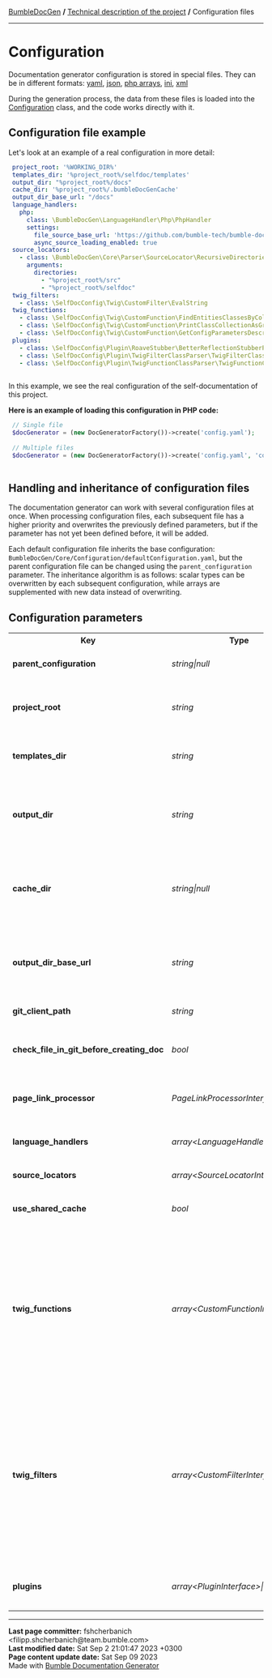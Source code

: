 <embed> <a href="/docs/readme.md">BumbleDocGen</a> <b>/</b> <a href="/docs/tech/readme.md">Technical description of the project</a> <b>/</b> Configuration files<hr> </embed>

<embed> <h1>Configuration</h1> </embed>

Documentation generator configuration is stored in special files.
They can be in different formats: <a href='https://yaml.org/'>yaml</a>, <a href='https://www.json.org/json-en.html'>json</a>, <a href='https://www.php.net/manual/en/language.types.array.php'>php arrays</a>, <a href='https://learn.microsoft.com/en-us/previous-versions/windows/desktop/ms717987(v=vs.85)'>ini</a>, <a href='https://www.w3.org/XML/'>xml</a>

During the generation process, the data from these files is loaded into the <a href="/docs/tech/1.configuration/classes/Configuration.md">Configuration</a> class, and the code works directly with it.

<embed> <h2>Configuration file example</h2> </embed>

Let's look at an example of a real configuration in more detail:

```yaml
 project_root: '%WORKING_DIR%'
 templates_dir: '%project_root%/selfdoc/templates'
 output_dir: "%project_root%/docs"
 cache_dir: '%project_root%/.bumbleDocGenCache'
 output_dir_base_url: "/docs"
 language_handlers:
   php:
     class: \BumbleDocGen\LanguageHandler\Php\PhpHandler
     settings:
       file_source_base_url: 'https://github.com/bumble-tech/bumble-doc-gen/blob/master'
       async_source_loading_enabled: true
 source_locators:
   - class: \BumbleDocGen\Core\Parser\SourceLocator\RecursiveDirectoriesSourceLocator
     arguments:
       directories:
         - "%project_root%/src"
         - "%project_root%/selfdoc"
 twig_filters:
   - class: \SelfDocConfig\Twig\CustomFilter\EvalString
 twig_functions:
   - class: \SelfDocConfig\Twig\CustomFunction\FindEntitiesClassesByCollectionClassName
   - class: \SelfDocConfig\Twig\CustomFunction\PrintClassCollectionAsGroupedTable
   - class: \SelfDocConfig\Twig\CustomFunction\GetConfigParametersDescription
 plugins:
   - class: \SelfDocConfig\Plugin\RoaveStubber\BetterReflectionStubberPlugin
   - class: \SelfDocConfig\Plugin\TwigFilterClassParser\TwigFilterClassParserPlugin
   - class: \SelfDocConfig\Plugin\TwigFunctionClassParser\TwigFunctionClassParserPlugin
 
```


In this example, we see the real configuration of the self-documentation of this project.

**Here is an example of loading this configuration in PHP code:**

```php
 // Single file
 $docGenerator = (new DocGeneratorFactory())->create('config.yaml');
 
 // Multiple files
 $docGenerator = (new DocGeneratorFactory())->create('config.yaml', 'config2.yaml', 'config3.xml');
 
```


<embed> <h2>Handling and inheritance of configuration files</h2> </embed>

The documentation generator can work with several configuration files at once.
When processing configuration files, each subsequent file has a higher priority and overwrites the previously defined parameters, but if the parameter has not yet been defined before, it will be added.

Each default configuration file inherits the base configuration: `BumbleDocGen/Core/Configuration/defaultConfiguration.yaml`, but the parent configuration file can be changed using the `parent_configuration` parameter.
The inheritance algorithm is as follows: scalar types can be overwritten by each subsequent configuration, while arrays are supplemented with new data instead of overwriting.

<embed> <h2>Configuration parameters</h2> </embed>


<table>
    <tr>
        <th>Key</th>
        <th>Type</th>
        <th>Default value</th>
        <th>Description</th>
    </tr>
    <tr>
        <td><b>parent_configuration</b></td>
        <td><i>string|null</i></td>
        <td>NULL</td>
        <td>Path to parent configuration file</td>
    </tr>
    <tr>
        <td><b>project_root</b></td>
        <td><i>string</i></td>
        <td>NULL</td>
        <td>Path to the directory of the documented project (or part of the project)</td>
    </tr>
    <tr>
        <td><b>templates_dir</b></td>
        <td><i>string</i></td>
        <td>NULL</td>
        <td>Path to directory with documentation templates</td>
    </tr>
    <tr>
        <td><b>output_dir</b></td>
        <td><i>string</i></td>
        <td>'%project_root%/docs'</td>
        <td>Path to the directory where the finished documentation will be generated</td>
    </tr>
    <tr>
        <td><b>cache_dir</b></td>
        <td><i>string|null</i></td>
        <td>'%WORKING_DIR%/.bumbleDocGenCache'</td>
        <td>Path to the directory where the documentation generator cache will be saved</td>
    </tr>
    <tr>
        <td><b>output_dir_base_url</b></td>
        <td><i>string</i></td>
        <td>'/docs'</td>
        <td>Basic part of url documentation. Used to form links in generated documents.</td>
    </tr>
    <tr>
        <td><b>git_client_path</b></td>
        <td><i>string</i></td>
        <td>'git'</td>
        <td>Path to git client</td>
    </tr>
    <tr>
        <td><b>check_file_in_git_before_creating_doc</b></td>
        <td><i>bool</i></td>
        <td>true</td>
        <td>Checking if a document exists in GIT before creating a document</td>
    </tr>
    <tr>
        <td><b>page_link_processor</b></td>
        <td><i>PageLinkProcessorInterface</i></td>
        <td><a href="/docs/tech/1.configuration/classes/BasePageLinkProcessor.md">BasePageLinkProcessor</a></td>
        <td>Link handler class on documentation pages</td>
    </tr>
    <tr>
        <td><b>language_handlers</b></td>
        <td><i>array&lt;LanguageHandlerInterface&gt;</i></td>
        <td>NULL</td>
        <td>List of programming language handlers</td>
    </tr>
    <tr>
        <td><b>source_locators</b></td>
        <td><i>array&lt;SourceLocatorInterface&gt;</i></td>
        <td>NULL</td>
        <td>List of source locators</td>
    </tr>
    <tr>
        <td><b>use_shared_cache</b></td>
        <td><i>bool</i></td>
        <td>true</td>
        <td>Enable cache usage of generated documents</td>
    </tr>
    <tr>
        <td><b>twig_functions</b></td>
        <td><i>array&lt;CustomFunctionInterface&gt;</i></td>
        <td>

- <a href="/docs/tech/1.configuration/classes/DrawDocumentationMenu.md">DrawDocumentationMenu</a>

- <a href="/docs/tech/1.configuration/classes/DrawDocumentedEntityLink.md">DrawDocumentedEntityLink</a>

- <a href="/docs/tech/1.configuration/classes/GeneratePageBreadcrumbs.md">GeneratePageBreadcrumbs</a>

- <a href="/docs/tech/1.configuration/classes/GetDocumentedEntityUrl.md">GetDocumentedEntityUrl</a>

- <a href="/docs/tech/1.configuration/classes/LoadPluginsContent.md">LoadPluginsContent</a>

- <a href="/docs/tech/1.configuration/classes/PrintEntityCollectionAsList.md">PrintEntityCollectionAsList</a>

- <a href="/docs/tech/1.configuration/classes/GetDocumentationPageUrl.md">GetDocumentationPageUrl</a>

- <a href="/docs/tech/1.configuration/classes/FileGetContents.md">FileGetContents</a>

</td>
        <td>Functions that can be used in document templates</td>
    </tr>
    <tr>
        <td><b>twig_filters</b></td>
        <td><i>array&lt;CustomFilterInterface&gt;</i></td>
        <td>

- <a href="/docs/tech/1.configuration/classes/AddIndentFromLeft.md">AddIndentFromLeft</a>

- <a href="/docs/tech/1.configuration/classes/FixStrSize.md">FixStrSize</a>

- <a href="/docs/tech/1.configuration/classes/PrepareSourceLink.md">PrepareSourceLink</a>

- <a href="/docs/tech/1.configuration/classes/Quotemeta.md">Quotemeta</a>

- <a href="/docs/tech/1.configuration/classes/RemoveLineBrakes.md">RemoveLineBrakes</a>

- <a href="/docs/tech/1.configuration/classes/StrTypeToUrl.md">StrTypeToUrl</a>

- <a href="/docs/tech/1.configuration/classes/TextToCodeBlock.md">TextToCodeBlock</a>

- <a href="/docs/tech/1.configuration/classes/TextToHeading.md">TextToHeading</a>

- <a href="/docs/tech/1.configuration/classes/PregMatch.md">PregMatch</a>

</td>
        <td>Filters that can be used in document templates</td>
    </tr>
    <tr>
        <td><b>plugins</b></td>
        <td><i>array&lt;PluginInterface&gt;|null</i></td>
        <td>

- <a href="/docs/tech/1.configuration/classes/PageHtmlLinkerPlugin.md">PageHtmlLinkerPlugin</a>

- <a href="/docs/tech/1.configuration/classes/LastPageCommitter.md">LastPageCommitter</a>

</td>
        <td>List of plugins</td>
    </tr>
</table>


<div id='page_committer_info'>
<hr>
<b>Last page committer:</b> fshcherbanich &lt;filipp.shcherbanich@team.bumble.com&gt;<br><b>Last modified date:</b>   Sat Sep 2 21:01:47 2023 +0300<br><b>Page content update date:</b> Sat Sep 09 2023<br>Made with <a href='https://github.com/bumble-tech/bumble-doc-gen/blob/master/docs/readme.md'>Bumble Documentation Generator</div>